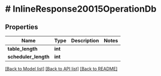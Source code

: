 # # InlineResponse20015OperationDb

## Properties

Name | Type | Description | Notes
------------ | ------------- | ------------- | -------------
**table_length** | **int** |  |
**scheduler_length** | **int** |  |

[[Back to Model list]](../../README.md#models) [[Back to API list]](../../README.md#endpoints) [[Back to README]](../../README.md)
